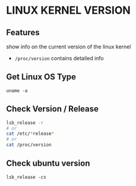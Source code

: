 # LINUX KERNEL VERSION

## Features
show info on the current version of the linux kernel
- `/proc/version` contains detailed info

## Get Linux OS Type

`uname -a`

## Check Version / Release

```bash
lsb_release -r
# or
cat /etc/*release*
# or
cat /proc/version
```

## Check ubuntu version
`lsb_release -cs`
